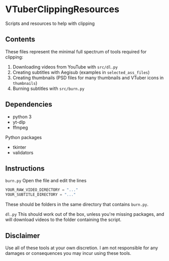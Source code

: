 # VTuberClippingResources
Scripts and resources to help with clipping

## Contents
These files represent the minimal full spectrum of tools required for clipping: 
1. Downloading videos from YouTube with `src/dl.py`
2. Creating subtitles with Aegisub (examples in `selected_ass_files`)
3. Creating thumbnails (PSD files for many thumbnails and VTuber icons in `thumbnails`)
4. Burning subtitles with `src/burn.py`

## Dependencies
- python 3
- yt-dlp
- ffmpeg

Python packages
- tkinter
- validators

## Instructions
`burn.py`
Open the file and edit the lines 
```python
YOUR_RAW_VIDEO_DIRECTORY = "..."
YOUR_SUBTITLE_DIRECTORY = "..."
```
These should be folders in the same directory that contains `burn.py`. 

`dl.py`
This should work out of the box, unless you're missing packages, and will download videos to the folder containing the script. 

## Disclaimer
Use all of these tools at your own discretion. I am not responsible for any damages or consequences you may incur using these tools. 

